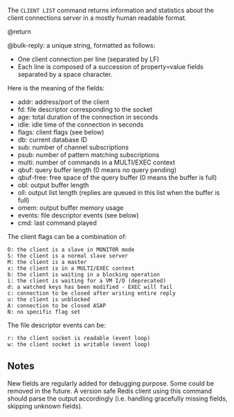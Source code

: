 The `CLIENT LIST` command returns information and statistics about the client
connections server in a mostly human readable format.

@return

@bulk-reply: a unique string, formatted as follows:

*   One client connection per line (separated by LF)
*   Each line is composed of a succession of property=value fields separated
    by a space character.

Here is the meaning of the fields:

*   addr: address/port of the client
*   fd: file descriptor corresponding to the socket
*   age: total duration of the connection in seconds
*   idle: idle time of the connection in seconds
*   flags: client flags (see below)
*   db: current database ID
*   sub: number of channel subscriptions
*   psub: number of pattern matching subscriptions
*   multi: number of commands in a MULTI/EXEC context
*   qbuf: query buffer length (0 means no query pending)
*   qbuf-free: free space of the query buffer (0 means the buffer is full)
*   obl: output buffer length
*   oll: output list length (replies are queued in this list when the buffer is full)
*   omem: output buffer memory usage
*   events: file descriptor events (see below)
*   cmd: last command played

The client flags can be a combination of:

```
O: the client is a slave in MONITOR mode
S: the client is a normal slave server
M: the client is a master
x: the client is in a MULTI/EXEC context
b: the client is waiting in a blocking operation
i: the client is waiting for a VM I/O (deprecated)
d: a watched keys has been modified - EXEC will fail
c: connection to be closed after writing entire reply
u: the client is unblocked
A: connection to be closed ASAP
N: no specific flag set
```

The file descriptor events can be:

```
r: the client socket is readable (event loop)
w: the client socket is writable (event loop)
```

## Notes

New fields are regularly added for debugging purpose. Some could be removed
in the future. A version safe Redis client using this command should parse
the output accordingly (i.e. handling gracefully missing fields, skipping
unknown fields).

